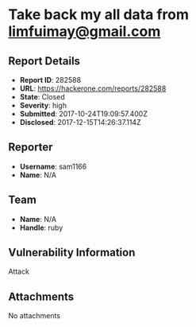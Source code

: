 # Take back my all data from limfuimay@gmail.com

## Report Details
- **Report ID**: 282588
- **URL**: https://hackerone.com/reports/282588
- **State**: Closed
- **Severity**: high
- **Submitted**: 2017-10-24T19:09:57.400Z
- **Disclosed**: 2017-12-15T14:26:37.114Z

## Reporter
- **Username**: sam1166
- **Name**: N/A

## Team
- **Name**: N/A
- **Handle**: ruby

## Vulnerability Information
Attack 

## Attachments
No attachments

